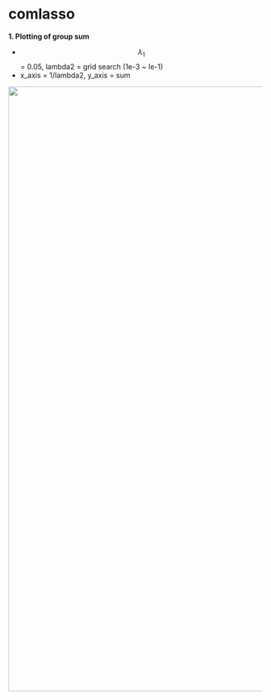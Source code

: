 # comlasso

**1. Plotting of group sum** 

- $$ \lambda_{1} $$ = 0.05, lambda2  = grid search (1e-3 ~ le-1)
- x_axis = 1/lambda2,  y_axis = sum

<img width = "1000" height = '1200' src = https://user-images.githubusercontent.com/37679460/48176644-6bcaa200-e354-11e8-9508-d959d8fbc21e.png>
